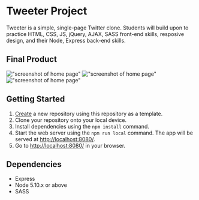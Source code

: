 # Tweeter Project

Tweeter is a simple, single-page Twitter clone. Students will build upon to practice HTML, CSS, JS, jQuery, AJAX, SASS front-end skills, resposive design, and their Node, Express back-end skills.

## Final Product
!["screenshot of home page"]()
!["screenshot of home page"]()
!["screenshot of home page"]()

## Getting Started

1. [Create](https://github.com/javascriptsucks/tweeter) a new repository using this repository as a template.
2. Clone your repository onto your local device.
3. Install dependencies using the `npm install` command.
3. Start the web server using the `npm run local` command. The app will be served at <http://localhost:8080/>.
4. Go to <http://localhost:8080/> in your browser.

## Dependencies

- Express
- Node 5.10.x or above
- SASS



